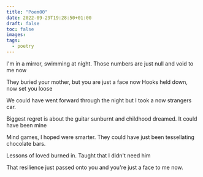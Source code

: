 ```yaml
---
title: "Poem00"
date: 2022-09-29T19:28:50+01:00
draft: false
toc: false
images:
tags: 
  - poetry
---
```


I'm in a mirror, swimming at night. 
Those numbers are just null and void to me now 

They buried your mother, but you are just a face now
Hooks held down, now set you loose

We could have went forward through the night
but I took a now strangers car. 

Biggest regret is about the guitar 
sunburnt and childhood dreamed. It could have been mine 

Mind games, I hoped were smarter. 
They could have just been tessellating chocolate bars. 

Lessons of loved burned in.
Taught that I didn't need him

That resilience just passed onto you
and you're just a face to me now. 

